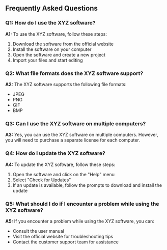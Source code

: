 ## Frequently Asked Questions

### Q1: How do I use the XYZ software?

**A1:** To use the XYZ software, follow these steps:

1. Download the software from the official website
2. Install the software on your computer
3. Open the software and create a new project
4. Import your files and start editing

### Q2: What file formats does the XYZ software support?

**A2:** The XYZ software supports the following file formats:

- JPEG
- PNG
- GIF
- BMP

### Q3: Can I use the XYZ software on multiple computers?

**A3:** Yes, you can use the XYZ software on multiple computers. However, you will need to purchase a separate license for each computer.

### Q4: How do I update the XYZ software?

**A4:** To update the XYZ software, follow these steps:

1. Open the software and click on the "Help" menu
2. Select "Check for Updates"
3. If an update is available, follow the prompts to download and install the update

### Q5: What should I do if I encounter a problem while using the XYZ software?

**A5:** If you encounter a problem while using the XYZ software, you can:

- Consult the user manual
- Visit the official website for troubleshooting tips
- Contact the customer support team for assistance